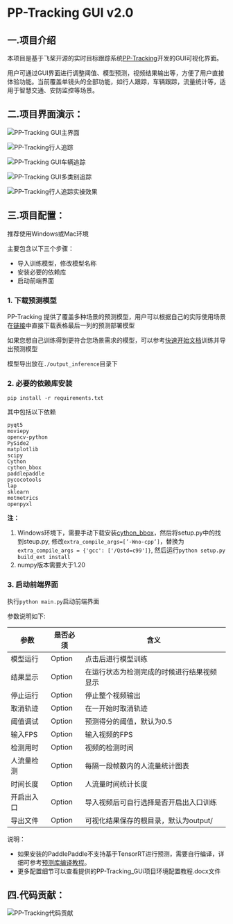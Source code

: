 # PP-Tracking GUI v2.0

## 一.项目介绍

本项目是基于飞桨开源的实时目标跟踪系统[PP-Tracking](https://github.com/PaddlePaddle/PaddleDetection/blob/develop/deploy/pptracking)开发的GUI可视化界面。

用户可通过GUI界面进行调整阈值、模型预测，视频结果输出等，方便了用户直接体验功能。当前覆盖单镜头的全部功能，如行人跟踪，车辆跟踪，流量统计等，适用于智慧交通、安防监控等场景。

## 二.项目界面演示：

![PP-Tracking GUI主界面](https://gitee.com/hchhtc123/picture/raw/master/typora/PP-Tracking%20GUI%E4%B8%BB%E7%95%8C%E9%9D%A2.png)

![PP-Tracking行人追踪](https://gitee.com/hchhtc123/picture/raw/master/typora/PP-Tracking%E8%A1%8C%E4%BA%BA%E8%BF%BD%E8%B8%AA.png)

![PP-Tracking GUI车辆追踪](https://gitee.com/hchhtc123/picture/raw/master/typora/PP-Tracking%20GUI%E8%BD%A6%E8%BE%86%E8%BF%BD%E8%B8%AA.png)

![PP-Tracking GUI多类别追踪](https://gitee.com/hchhtc123/picture/raw/master/typora/PP-Tracking%20GUI%E5%A4%9A%E7%B1%BB%E5%88%AB%E8%BF%BD%E8%B8%AA.png)

![PP-Tracking行人追踪实操效果](https://gitee.com/hchhtc123/picture/raw/master/typora/PP-Tracking%E8%A1%8C%E4%BA%BA%E8%BF%BD%E8%B8%AA%E5%AE%9E%E6%93%8D%E6%95%88%E6%9E%9C.png)

## 三.项目配置：

推荐使用Windows或Mac环境

主要包含以下三个步骤：

- 导入训练模型，修改模型名称
- 安装必要的依赖库
- 启动前端界面

### 1. 下载预测模型

PP-Tracking 提供了覆盖多种场景的预测模型，用户可以根据自己的实际使用场景在[链接](https://github.com/PaddlePaddle/PaddleDetection/blob/develop/deploy/pptracking/README.md#%E4%BA%8C%E7%AE%97%E6%B3%95%E4%BB%8B%E7%BB%8D)中直接下载表格最后一列的预测部署模型

如果您想自己训练得到更符合您场景需求的模型，可以参考[快速开始文档](https://github.com/PaddlePaddle/PaddleDetection/blob/develop/configs/mot/fairmot/README_cn.md#%E5%BF%AB%E9%80%9F%E5%BC%80%E5%A7%8B)训练并导出预测模型

模型导出放在`./output_inference`目录下


### 2. 必要的依赖库安装

```
pip install -r requirements.txt
```
其中包括以下依赖

```
pyqt5
moviepy
opencv-python
PySide2
matplotlib
scipy
Cython
cython_bbox
paddlepaddle
pycocotools
lap
sklearn
motmetrics
openpyxl
```

**注：**

1. Windows环境下，需要手动下载安装[cython_bbox](https://pypi.org/project/pip/)，然后将setup.py中的找到steup.py, 修改`extra_compile_args=[’-Wno-cpp’]`，替换为`extra_compile_args = {'gcc': ['/Qstd=c99']}`, 然后运行`python setup.py build_ext install`
2. numpy版本需要大于1.20

### 3. 启动前端界面

执行`python main.py`启动前端界面


参数说明如下:

| 参数       | 是否必须 | 含义                                     |
| ---------- | -------- | ---------------------------------------- |
| 模型运行   | Option   | 点击后进行模型训练                       |
| 结果显示   | Option   | 在运行状态为检测完成的时候进行结果视频显示 |
| 停止运行   | Option   | 停止整个视频输出                         |
| 取消轨迹   | Option   | 在一开始时取消轨迹                       |
| 阈值调试   | Option   | 预测得分的阈值，默认为0.5                |
| 输入FPS    | Option   | 输入视频的FPS                                |
| 检测用时   | Option   | 视频的检测时间                           |
| 人流量检测 | Option   | 每隔一段帧数内的人流量统计图表           |
| 时间长度   | Option   | 人流量时间统计长度                       |
| 开启出入口 | Option   | 导入视频后可自行选择是否开启出入口训练   |
| 导出文件   | Option   | 可视化结果保存的根目录，默认为output/    |


说明：

- 如果安装的PaddlePaddle不支持基于TensorRT进行预测，需要自行编译，详细可参考[预测库编译教程](https://paddleinference.paddlepaddle.org.cn/user_guides/source_compile.html)。
- 更多配置细节可以查看提供的PP-Tracking_GUi项目环境配置教程.docx文件

## 四.代码贡献：

![PP-Tracking代码贡献](https://gitee.com/hchhtc123/picture/raw/master/typora/PP-Tracking%E4%BB%A3%E7%A0%81%E8%B4%A1%E7%8C%AE.png)

